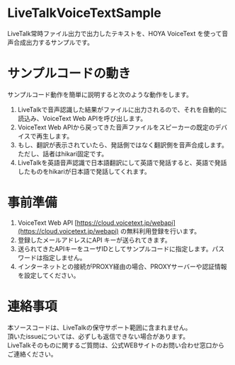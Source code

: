 # LiveTalkVoiceTextSample
LiveTalk常時ファイル出力で出力したテキストを、HOYA VoiceText を使って音声合成出力するサンプルです。

# サンプルコードの動き
サンプルコード動作を簡単に説明すると次のような動作をします。  
1. LiveTalkで音声認識した結果がファイルに出力されるので、それを自動的に読込み、VoiceText Web APIを呼び出します。
2. VoiceText Web APIから戻ってきた音声ファイルをスピーカーの既定のデバイスで再生します。
3. もし、翻訳が表示されていたら、発話側ではなく翻訳側を音声合成します。ただし、話者はhikari固定です。
4. LiveTalkを英語音声認識で日本語翻訳にして英語で発話すると、英語で発話したものをhikariが日本語で発話してくれます。


# 事前準備
1. VoiceText Web API [https://cloud.voicetext.jp/webapi](https://cloud.voicetext.jp/webapi) の無料利用登録を行います。
2. 登録したメールアドレスにAPI キーが送られてきます。
3. 送られてきたAPIキーをユーザIDとしてサンプルコードに指定します。パスワードは指定しません。
4. インターネットとの接続がPROXY経由の場合、PROXYサーバーや認証情報を設定してください。

# 連絡事項
本ソースコードは、LiveTalkの保守サポート範囲に含まれません。  
頂いたissueについては、必ずしも返信できない場合があります。  
LiveTalkそのものに関するご質問は、公式WEBサイトのお問い合わせ窓口からご連絡ください。
